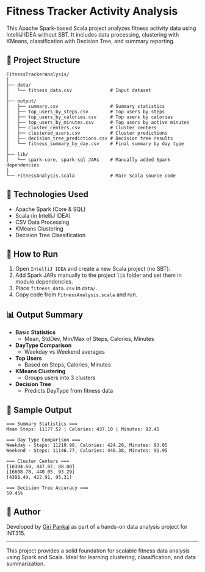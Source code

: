 
# Fitness Tracker Activity Analysis

This Apache Spark-based Scala project analyzes fitness activity data using IntelliJ IDEA without SBT. It includes data processing, clustering with KMeans, classification with Decision Tree, and summary reporting.

## 📁 Project Structure

```
FitnessTrackerAnalysis/
│
├── data/
│   └── fitness_data.csv              # Input dataset
│
├── output/
│   ├── summary.csv                   # Summary statistics
│   ├── top_users_by_steps.csv        # Top users by steps
│   ├── top_users_by_calories.csv     # Top users by calories
│   ├── top_users_by_minutes.csv      # Top users by active minutes
│   ├── cluster_centers.csv           # Cluster centers
│   ├── clustered_users.csv           # Cluster predictions
│   ├── decision_tree_predictions.csv # Decision tree results
│   └── fitness_summary_by_day.csv    # Final summary by day type
│
├── lib/
│   └── spark-core, spark-sql JARs    # Manually added Spark dependencies
│
└── FitnessAnalysis.scala             # Main Scala source code
```

## 🔧 Technologies Used
- Apache Spark (Core & SQL)
- Scala (in IntelliJ IDEA)
- CSV Data Processing
- KMeans Clustering
- Decision Tree Classification

## 🚀 How to Run

1. Open `IntelliJ IDEA` and create a new Scala project (no SBT).
2. Add Spark JARs manually to the project `lib` folder and set them in module dependencies.
3. Place `fitness_data.csv` in `data/`.
4. Copy code from `FitnessAnalysis.scala` and run.

## 📊 Output Summary

- **Basic Statistics**
  - Mean, StdDev, Min/Max of Steps, Calories, Minutes
- **DayType Comparison**
  - Weekday vs Weekend averages
- **Top Users**
  - Based on Steps, Calories, Minutes
- **KMeans Clustering**
  - Groups users into 3 clusters
- **Decision Tree**
  - Predicts DayType from fitness data

## 📎 Sample Output

```
=== Summary Statistics ===
Mean Steps: 11177.52 | Calories: 437.10 | Minutes: 92.41

=== Day Type Comparison ===
Weekday - Steps: 11219.98, Calories: 424.28, Minutes: 93.05
Weekend - Steps: 11146.77, Calories: 446.38, Minutes: 91.95

=== Cluster Centers ===
[10304.60, 447.87, 88.00]
[16608.78, 440.05, 93.29]
[4388.49, 422.91, 95.31]

=== Decision Tree Accuracy ===
59.45%
```

## 📁 Author

Developed by [Giri Pankaj](https://github.com/giripankaj21) as part of a hands-on data analysis project for INT315.

---

This project provides a solid foundation for scalable fitness data analysis using Spark and Scala. Ideal for learning clustering, classification, and data summarization.
